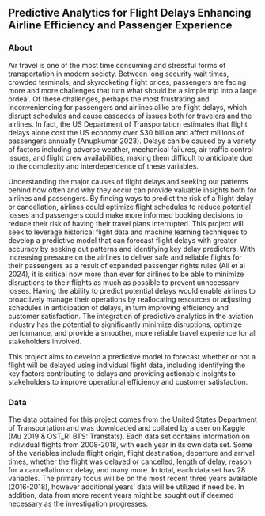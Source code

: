 ## Predictive Analytics for Flight Delays Enhancing Airline Efficiency and Passenger Experience

### About
Air travel is one of the most time consuming and stressful forms of transportation in modern society. Between long security wait times, crowded terminals, and skyrocketing flight prices, passengers are facing more and more challenges that turn what should be a simple trip into a large ordeal. Of these challenges, perhaps the most frustrating and inconveniencing for passengers and airlines alike are flight delays, which disrupt schedules and cause cascades of issues both for travelers and the airlines. In fact, the US Department of Transportation estimates that flight delays alone cost the US economy over $30 billion and affect millions of passengers annually (Anupkumar 2023). Delays can be caused by a variety of factors including adverse weather, mechanical failures, air traffic control issues, and flight crew availabilities, making them difficult to anticipate due to the complexity and interdependence of these variables.

Understanding the major causes of flight delays and seeking out patterns behind how often and why they occur can provide valuable insights both for airlines and passengers. By finding ways to predict the risk of a flight delay or cancellation, airlines could optimize flight schedules to reduce potential losses and passengers could make more informed booking decisions to reduce their risk of having their travel plans interrupted. This project will seek to leverage historical flight data and machine learning techniques to develop a predictive model that can forecast flight delays with greater accuracy by seeking out patterns and identifying key delay predictors. With increasing pressure on the airlines to deliver safe and reliable flights for their passengers as a result of expanded passenger rights rules (Ali et al 2024), it is critical now more than ever for airlines to be able to minimize disruptions to their flights as much as possible to prevent unnecessary losses. Having the ability to predict potential delays would enable airlines to proactively manage their operations by reallocating resources or adjusting schedules in anticipation of delays, in turn improving efficiency and customer satisfaction. The integration of predictive analytics in the aviation industry has the potential to significantly minimize disruptions, optimize performance, and provide a smoother, more reliable travel experience for all stakeholders involved. 

This project aims to develop a predictive model to forecast whether or not a flight will be delayed using individual flight data, including identifying the key factors contributing to delays and providing actionable insights to stakeholders to improve operational efficiency and customer satisfaction. 

### Data
The data obtained for this project comes from the United States Department of Transportation and was downloaded and collated by a user on Kaggle (Mu 2019 & OST_R: BTS: Transtats). Each data set contains information on individual flights from 2008-2018, with each year in its own data set. Some of the variables include flight origin, flight destination, departure and arrival times, whether the flight was delayed or cancelled, length of delay, reason for a cancellation or delay, and many more. In total, each data set has 28 variables. The primary focus will be on the most recent three years available (2016-2018), however additional years’ data will be utilized if need be. In addition, data from more recent years might be sought out if deemed necessary as the investigation progresses.

# 
